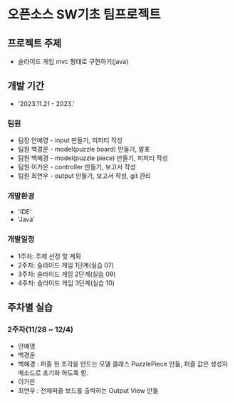 # 오픈소스 SW기초 팀프로젝트

## 프로젝트 주제
- 슬라이드 게임 mvc 형태로 구현하기(java)

## 개발 기간
- '2023.11.21 - 2023.'

### 팀원
- 팀장 안예영 - input 만들기, 피피티 작성
- 팀원 백경운 - model(puzzle board) 만들기, 발표
- 팀원 백혜경 - model(puzzle piece) 만들기, 피피티 작성
- 팀원 이가은 - controller 만들기, 보고서 작성
- 팀원 최연우 - output 만들기, 보고서 작성, git 관리

### 개발환경
- 'IDE'
- 'Java'

### 개발일정
- 1주차: 주제 선정 및 계획
- 2주차: 슬라이드 게임 1단계(실습 07)
- 3주차: 슬라이드 게임 2단계(실습 09)
- 4주차: 슬라이드 게임 3단계(실습 10)

## 주차별 실습
### 2주차(11/28 ~ 12/4)
- 안예영
- 백경운
- 백혜경 : 퍼즐 한 조각을 만드는 모델 클래스 PuzzlePiece 만듦, 퍼즐 값은 생성자 메소드로 초기화 하도록 함.
- 이가은
- 최연우 : 전체퍼즐 보드를 출력하는 Output View 만듦
